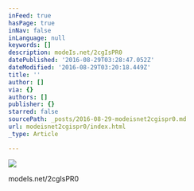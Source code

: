 ```yaml
---
inFeed: true
hasPage: true
inNav: false
inLanguage: null
keywords: []
description: modeIs.net/2cgIsPR0
datePublished: '2016-08-29T03:28:47.052Z'
dateModified: '2016-08-29T03:20:18.449Z'
title: ''
author: []
via: {}
authors: []
publisher: {}
starred: false
sourcePath: _posts/2016-08-29-modeisnet2cgispr0.md
url: modeisnet2cgispr0/index.html
_type: Article

---
```

![](https://the-grid-user-content.s3-us-west-2.amazonaws.com/f5a82080-68c1-4392-ae61-89c90c23c258.jpg)

modeIs.net/2cgIsPR0